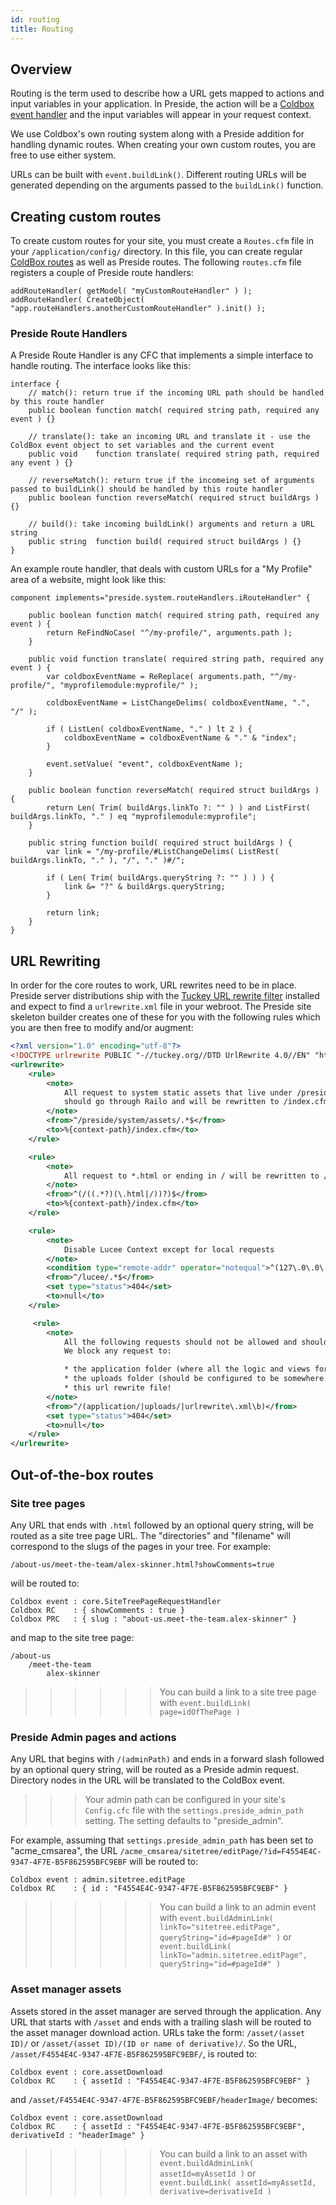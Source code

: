 ```yaml
---
id: routing
title: Routing
---
```


## Overview

Routing is the term used to describe how a URL gets mapped to actions and input variables in your application. In Preside, the action will be a [Coldbox event handler](https://coldbox.ortusbooks.com/the-basics/event-handlers) and the input variables will appear in your request context.

We use Coldbox's own routing system along with a Preside addition for handling dynamic routes. When creating your own custom routes, you are free to use either system.

URLs can be built with `event.buildLink()`. Different routing URLs will be generated depending on the arguments passed to the `buildLink()` function.

## Creating custom routes

To create custom routes for your site, you must create a `Routes.cfm` file in your `/application/config/` directory. In this file, you can create regular [ColdBox routes](https://coldbox.ortusbooks.com/the-basics/routing) as well as Preside routes. The following `routes.cfm` file registers a couple of Preside route handlers:

```luceescript
addRouteHandler( getModel( "myCustomRouteHandler" ) );
addRouteHandler( CreateObject( "app.routeHandlers.anotherCustomRouteHandler" ).init() );
```

### Preside Route Handlers

A Preside Route Handler is any CFC that implements a simple interface to handle routing. The interface looks like this:

```luceescript
interface {
    // match(): return true if the incoming URL path should be handled by this route handler
    public boolean function match( required string path, required any event ) {}

    // translate(): take an incoming URL and translate it - use the ColdBox event object to set variables and the current event
    public void    function translate( required string path, required any event ) {}

    // reverseMatch(): return true if the incomeing set of arguments passed to buildLink() should be handled by this route handler
    public boolean function reverseMatch( required struct buildArgs ) {}

    // build(): take incoming buildLink() arguments and return a URL string
    public string  function build( required struct buildArgs ) {}
}
```

An example route handler, that deals with custom URLs for a "My Profile" area of a website, might look like this:

```luceescript
component implements="preside.system.routeHandlers.iRouteHandler" {

    public boolean function match( required string path, required any event ) {
        return ReFindNoCase( "^/my-profile/", arguments.path );
    }

    public void function translate( required string path, required any event ) {
        var coldboxEventName = ReReplace( arguments.path, "^/my-profile/", "myprofilemodule:myprofile/" );

        coldboxEventName = ListChangeDelims( coldboxEventName, ".", "/" );

        if ( ListLen( coldboxEventName, "." ) lt 2 ) {
            coldboxEventName = coldboxEventName & "." & "index";
        }

        event.setValue( "event", coldboxEventName );
    }

    public boolean function reverseMatch( required struct buildArgs ) {
        return Len( Trim( buildArgs.linkTo ?: "" ) ) and ListFirst( buildArgs.linkTo, "." ) eq "myprofilemodule:myprofile";
    }

    public string function build( required struct buildArgs ) {
        var link = "/my-profile/#ListChangeDelims( ListRest( buildArgs.linkTo, "." ), "/", "." )#/";

        if ( Len( Trim( buildArgs.queryString ?: "" ) ) ) {
            link &= "?" & buildArgs.queryString;
        }

        return link;
    }
}
```

## URL Rewriting

In order for the core routes to work, URL rewrites need to be in place. Preside server distributions ship with the [Tuckey URL rewrite filter](http://tuckey.org/urlrewrite/) installed and expect to find a `urlrewrite.xml` file in your webroot. The Preside site skeleton builder creates one of these for you with the following rules which you are then free to modify and/or augment:

```xml
<?xml version="1.0" encoding="utf-8"?>
<!DOCTYPE urlrewrite PUBLIC "-//tuckey.org//DTD UrlRewrite 4.0//EN" "http://www.tuckey.org/res/dtds/urlrewrite4.0.dtd">
<urlrewrite>
    <rule>
        <note>
            All request to system static assets that live under /preside/system/assets
            should go through Railo and will be rewritten to /index.cfm
        </note>
        <from>^/preside/system/assets/.*$</from>
        <to>%{context-path}/index.cfm</to>
    </rule>

    <rule>
        <note>
            All request to *.html or ending in / will be rewritten to /index.cfm
        </note>
        <from>^(/((.*?)(\.html|/))?)$</from>
        <to>%{context-path}/index.cfm</to>
    </rule>

    <rule>
        <note>
            Disable Lucee Context except for local requests
        </note>
        <condition type="remote-addr" operator="notequal">^(127\.0\.0\.1|0:0:0:0:0:0:0:1)$</condition>
        <from>^/lucee/.*$</from>
        <set type="status">404</set>
        <to>null</to>
    </rule>

     <rule>
        <note>
            All the following requests should not be allowed and should return with a 404
            We block any request to:

            * the application folder (where all the logic and views for your site lives)
            * the uploads folder (should be configured to be somewhere else anyways)
            * this url rewrite file!
        </note>
        <from>^/(application/|uploads/|urlrewrite\.xml\b)</from>
        <set type="status">404</set>
        <to>null</to>
    </rule>
</urlrewrite>
```

## Out-of-the-box routes

### Site tree pages

Any URL that ends with `.html` followed by an optional query string, will be routed as a site tree page URL. The "directories" and "filename" will correspond to the slugs of the pages in your tree. For example:

```
/about-us/meet-the-team/alex-skinner.html?showComments=true
```

will be routed to:

```luceescript
Coldbox event : core.SiteTreePageRequestHandler
Coldbox RC    : { showComments : true }
Coldbox PRC   : { slug : "about-us.meet-the-team.alex-skinner" }
```

and map to the site tree page:

```
/about-us
    /meet-the-team
        alex-skinner
```

>>>>>> You can build a link to a site tree page with `event.buildLink( page=idOfThePage )`

### Preside Admin pages and actions

Any URL that begins with `/(adminPath)` and ends in a forward slash followed by an optional query string, will be routed as a Preside admin request. Directory nodes in the URL will be translated to the ColdBox event.

>>> Your admin path can be configured in your site's `Config.cfc` file with the `settings.preside_admin_path` setting. The setting defaults to "preside_admin".

For example, assuming that `settings.preside_admin_path` has been set to "acme_cmsarea", the URL `/acme_cmsarea/sitetree/editPage/?id=F4554E4C-9347-4F7E-B5F862595BFC9EBF` will be routed to:

```luceescript
Coldbox event : admin.sitetree.editPage
Coldbox RC    : { id : "F4554E4C-9347-4F7E-B5F862595BFC9EBF" }
```

>>>>>> You can build a link to an admin event with `event.buildAdminLink( linkTo="sitetree.editPage", queryString="id=#pageId#" )` or `event.buildLink( linkTo="admin.sitetree.editPage", queryString="id=#pageId#" )`

### Asset manager assets

Assets stored in the asset manager are served through the application. Any URL that starts with `/asset` and ends with a trailing slash will be routed to the asset manager download action. URLs take the form: `/asset/(asset ID)/` or `/asset/(asset ID)/(ID or name of derivative)/`. So the URL, `/asset/F4554E4C-9347-4F7E-B5F862595BFC9EBF/`, is routed to:

```luceescript
Coldbox event : core.assetDownload
Coldbox RC    : { assetId : "F4554E4C-9347-4F7E-B5F862595BFC9EBF" }
```

and `/asset/F4554E4C-9347-4F7E-B5F862595BFC9EBF/headerImage/` becomes:

```luceescript
Coldbox event : core.assetDownload
Coldbox RC    : { assetId : "F4554E4C-9347-4F7E-B5F862595BFC9EBF", derivativeId : "headerImage" }
```

>>>>>> You can build a link to an asset with `event.buildAdminLink( assetId=myAssetId )` or `event.buildLink( assetId=myAssetId, derivative=derivativeId )`
